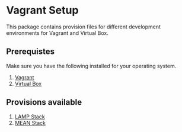 Vagrant Setup
======

This package contains provision files for different development environments for Vagrant and Virtual Box.

Prerequistes
-----------------
Make sure you have the following installed for your operating system.

1. [Vagrant](http://www.vagrantup.com/downloads.html)
2. [Virtual Box](https://www.virtualbox.org/wiki/Downloads)


Provisions available
-----------------
1. [LAMP Stack](LAMP/)
2. [MEAN Stack](MEAN/)

